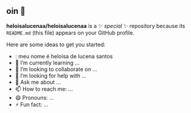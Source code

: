 ## oin 👋

**heloisalucenaa/heloisalucenaa** is a ✨ _special_ ✨ repository because its `README.md` (this file) appears on your GitHub profile.

Here are some ideas to get you started:

- : meu nome é heloisa de lucena santos
- 🌱 I’m currently learning ...
- 👯 I’m looking to collaborate on ...
- 🤔 I’m looking for help with ...
- 💬 Ask me about ...
- 📫 How to reach me: ...
- 😄 Pronouns: ...
- ⚡ Fun fact: ...
  
